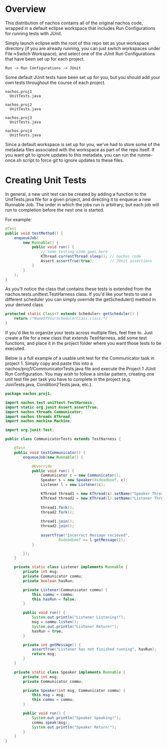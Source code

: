 Overview
===================
This distribution of nachos contains all of the original nachos code, wrapped
in a default eclipse workspace that includes Run Configurations for
running tests with JUnit.

Simply launch eclipse with the root of this repo set as your workspace
directory (if you are already running, you can just switch workspaces under
File->Switch Workspace), and select one of the JUnit Run Configurations that
have been set up for each project.

    Run -> Run Configurations -> JUnit

Some default JUnit tests have been set up for you, but you should add
your own tests throughout the course of each project.

    nachos.proj1
      UnitTests.java
    
    nachos.proj2
      UnitTests.java
    
    nachos.proj3
      UnitTests.java
    
    nachos.proj4
      UnitTests.java

Since a default workspace is set up for you, we've had to store some of the
metadata files associated with the workspace as part of the repo itself.  If
you want git to ignore updates to this metadata, you can run the runme-once.sh
script to force git to ignore updates to these files.

Creating Unit Tests
===================
In general, a new unit test can be created by adding a function to the
UnitTests.java file for a given project, and directing it to enqueue a new
Runnable Job. The order in which the jobs run is arbitrary, but each job will
run to completion before the next one is started.

For example:

```java
@Test
public void testMethod() {
    enqueueJob(
        new Runnable() {
            public void run() {
                // Some testing code goes here
                KThread.currentThread.sleep(); // nachos code
                Assert.assertTrue(true);       // JUnit assertions
            }
        }
    );
}
```

As you'll notice the class that contains these tests is extended from the
nachos.tests.unittest.TestHarness class.  If you'd like your tests to use a
different scheduler you can simply override the getScheduler() method in your
derived class.

```java
protected static Class<? extends Scheduler> getScheduler() {
    return /*NameOfYourSchedulerClass.class;*/
}
```

If you'd like to organize your tests across multiple files, feel free to.  Just
create a file for a new class that extends TestHarness, add some test
functions, and place it in the project folder where you want those tests to be
executed.

Below is a full example of a usable unit test for the Communicator task in
project 1.  Simply copy and paste this into a
nachos/proj1/CommunicatorTests.java file and execute the Project 1 JUnit Run
Configuration.  You may wish to follow a similar pattern, creating one unit
test file per task you have to complete in the project (e.g. JoinTests.java,
Condition2Tests.java, etc.).

```java
package nachos.proj1;

import nachos.test.unittest.TestHarness;
import static org.junit.Assert.assertTrue;
import nachos.threads.Communicator;
import nachos.threads.KThread;
import nachos.machine.Machine;

import org.junit.Test;

public class CommunicatorTests extends TestHarness {

    @Test
    public void testCommunicator() {
        enqueueJob(new Runnable() {

            @Override
            public void run() {
                Communicator c = new Communicator();
                Speaker s = new Speaker(0xdeadbeef, c);
                Listener l = new Listener(c);

                KThread thread1 = new KThread(s).setName("Speaker Thread");
                KThread thread2 = new KThread(l).setName("Listener Thread");
                
                thread1.fork();
                thread2.fork();
                
                thread1.join();
                thread2.join();
                
                assertTrue("Incorrect Message recieved",
                        0xdeadbeef == l.getMessage());
            }

        });
    }

    private static class Listener implements Runnable {
        private int msg;
        private Communicator commu;
        private boolean hasRun;

        private Listener(Communicator commu) {
            this.commu = commu;
            this.hasRun = false;
        }

        public void run() {
            System.out.println("Listener Listening!");
            msg = commu.listen();
            System.out.println("Listener Return!");
            hasRun = true;
        }

        private int getMessage() {
            assertTrue("Listener has not finished running", hasRun);
            return msg;
        }
    }

    private static class Speaker implements Runnable {
        private int msg;
        private Communicator commu;

        private Speaker(int msg, Communicator commu) {
            this.msg = msg;
            this.commu = commu;
        }

        public void run() {
            System.out.println("Speaker Speaking!");
            commu.speak(msg);
            System.out.println("Speaker Return!");
        }
    }
}
```
